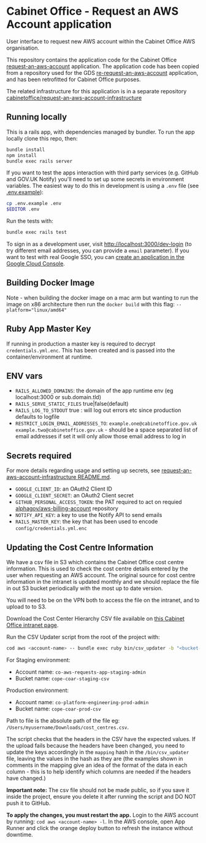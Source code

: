 Cabinet Office - Request an AWS Account application
===============================================

User interface to request new AWS account within the Cabinet Office AWS organisation.

This repository contains the application code for the Cabinet Office [request-an-aws-account](https://github.com/cabinetoffice/request-an-aws-account) application. The application code has been copied from a repository used for the GDS [re-request-an-aws-account](https://github.com/alphagov/re-request-an-aws-account) application, and has been retrofitted for Cabinet Office purposes.


The related infrastructure for this application is in a separate repository [cabinetoffice/request-an-aws-account-infrastructure](https://github.com/cabinetoffice/request-an-aws-account-infrastructure)


Running locally
---------------

This is a rails app, with dependencies managed by bundler. To run the app locally clone this repo, then:

```sh
bundle install
npm install
bundle exec rails server
```

If you want to test the apps interaction with third party services (e.g. GitHub
and GOV.UK Notify) you'll need to set up some secrets in environment variables.
The easiest way to do this in development is using a `.env` file (see [.env.example](.env.example)):

```sh
cp .env.example .env
$EDITOR .env
```

Run the tests with:

```sh
bundle exec rails test
```

To sign in as a development user, visit <http://localhost:3000/dev-login> (to try different email addresses, you can provide a `email` parameter). If you want to test with real Google SSO, you can [create an application in the Google Cloud Console](https://console.developers.google.com/apis/credentials).


Building Docker Image
--------------------

Note - when building the docker image on a mac arm but wanting to run the image on x86 architecture then run the `docker build` with this flag: `--platform="linux/amd64"`

Ruby App Master Key
-------------------

If running in production a master key is required to decrypt `credentials.yml.enc`. This has been created and is passed into the container/environment at runtime.


ENV vars
--------

  - `RAILS_ALLOWED_DOMAINS`: the domain of the app runtime env (eg localhost:3000 or sub.domain.tld)
  - `RAILS_SERVE_STATIC_FILES` true|false(default)
  - `RAILS_LOG_TO_STDOUT` true : will log out errors etc since production defaults to logfile
  - `RESTRICT_LOGIN_EMAIL_ADDRESSES_TO`: `example.one@cabinetoffice.gov.uk example.two@cabinetoffice.gov.uk` - should be a space separated list of email addresses if set it will only allow those email address to log in

Secrets required
-----------

For more details regarding usage and setting up secrets, see [request-an-aws-account-infrastructure README.md](https://github.com/cabinetoffice/request-an-aws-account-infrastructure/blob/main/README.md).

  - `GOOGLE_CLIENT_ID`: an OAuth2 Client ID
  - `GOOGLE_CLIENT_SECRET`: an OAuth2 Client secret
  - `GITHUB_PERSONAL_ACCESS_TOKEN`: the PAT required to act on requied [alphagov/aws-billing-account](https://github.com/alphagov/aws-billing-account) repository
  - `NOTIFY_API_KEY`: a key to use the Notify API to send emails
  - `RAILS_MASTER_KEY`: the key that has been used to encode `config/credentials.yml.enc`

Updating the Cost Centre Information
-----------

We have a csv file in S3 which contains the Cabinet Office cost centre information. This is used to check the cost centre details entered by the user when requesting an AWS account. The original source for cost centre information in the intranet is updated monthly and we should replace the file in out S3 bucket periodically with the most up to date version.

You will need to be on the VPN both to access the file on the intranet, and to upload to to S3. 

Download the Cost Center Hierarchy CSV file available on [this Cabinet Office intranet page](https://intranet.cabinetoffice.gov.uk/managing-people-and-services/corporate-services-directory/cdt-information-hub/co-reporting/cabinet-office-cost-centres/).

Run the CSV Updater script from the root of the project with:
```sh
cod aws <account-name> -- bundle exec ruby bin/csv_updater -b "<bucket-name>" -f "<path-to-file>"
```
For Staging environment:
- Account name: ```co-aws-requests-app-staging-admin```
- Bucket name: ```cope-coar-staging-csv```

Production environment:
- Account name: ```co-platform-engineering-prod-admin```
- Bucket name: ```cope-coar-prod-csv```

Path to file is the absolute path of the file eg: ```/Users/myusername/Downloads/cost_centres.csv```.

The script checks that the headers in the CSV have the expected values. If the upload fails because the headers have been changed, you need to update the keys accordingly in the ```mapping``` hash in the ```/bin/csv_updater``` file, leaving the values in the hash as they are (the examples shown in comments in the mapping give an idea of the format of the data in each column - this is to help identify which columns are needed if the headers have changed.)  

**Important note:** The csv file should not be made public, so if you save it inside the project, ensure you delete it after running the script and DO NOT push it to GitHub. 

**To apply the changes, you must restart the app.** 
Login to the AWS account by running: ```cod aws <account-name> -l```.
In the AWS console, open App Runner and click the orange deploy button to refresh the instance without downtime.
